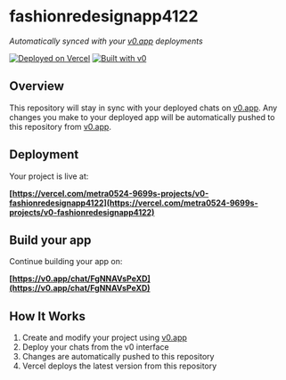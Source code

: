 # fashionredesignapp4122

*Automatically synced with your [v0.app](https://v0.app) deployments*

[![Deployed on Vercel](https://img.shields.io/badge/Deployed%20on-Vercel-black?style=for-the-badge&logo=vercel)](https://vercel.com/metra0524-9699s-projects/v0-fashionredesignapp4122)
[![Built with v0](https://img.shields.io/badge/Built%20with-v0.app-black?style=for-the-badge)](https://v0.app/chat/FgNNAVsPeXD)

## Overview

This repository will stay in sync with your deployed chats on [v0.app](https://v0.app).
Any changes you make to your deployed app will be automatically pushed to this repository from [v0.app](https://v0.app).

## Deployment

Your project is live at:

**[https://vercel.com/metra0524-9699s-projects/v0-fashionredesignapp4122](https://vercel.com/metra0524-9699s-projects/v0-fashionredesignapp4122)**

## Build your app

Continue building your app on:

**[https://v0.app/chat/FgNNAVsPeXD](https://v0.app/chat/FgNNAVsPeXD)**

## How It Works

1. Create and modify your project using [v0.app](https://v0.app)
2. Deploy your chats from the v0 interface
3. Changes are automatically pushed to this repository
4. Vercel deploys the latest version from this repository